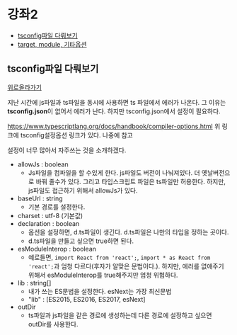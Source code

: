 # 강좌2

  - [tsconfig파일 다뤄보기](#tsconfig파일-다뤄보기)
  - [target, module, 기타옵션](#target,-module,-기타옵션)

## tsconfig파일 다뤄보기
[위로올라가기](#강좌2)

지난 시간에 js파일과 ts파일을 동시에 사용하면 ts 파일에서 에러가 나온다. 그 이유는 <br>
**tsconfig.json**이 없어서 에러가 난다.
하지만 tsconfig.json에서 설정이 필요하다.

https://www.typescriptlang.org/docs/handbook/compiler-options.html
위 링크에 tsconfig설정옵션 링크가 있다. 나중에 참고

설정이 너무 많아서 자주쓰는 것을 소개하겠다.
- allowJs : boolean
  - Js파일을 컴파일을 할 수있게 한다. js파일도 버전이 나눠져있다. 더 옛날버전으로 바꿔 줄수가 있다. 그리고 타입스크립트 파일은 ts파일만 허용한다. 하지만, js파일도 접근하기 위해서 allowJs가 있다.
- baseUrl : string
  - 기본 경로를 설정한다.
- charset : utf-8 (기본값)
- declaration : boolean
  - 옵션을 설정하면, d.ts파일이 생긴다. d.ts파일은 나만의 타입을 정하는 곳이다.
  - d.ts파일을 만들고 싶으면 true하면 된다.
- esModuleInterop : boolean
  - 예로들면, `import React from 'react';`, `import * as React from 'react';`과 엄청 다르다(후자가 알맞은 문법이다.). 하지만, 에러를 없애주기 위해서 esModuleInterop를 true해주지만 엄청 위험하다. 
- lib : string[]
  - 내가 쓰는 ES문법을 설정한다. esNext는 가장 최신문법
  - "lib" : [ES2015, ES2016, ES2017, esNext]
- outDir
  - ts파일과 js파일을 같은 경로에 생성하는데 다른 경로에 설정하고 싶으면 outDir를 사용한다.